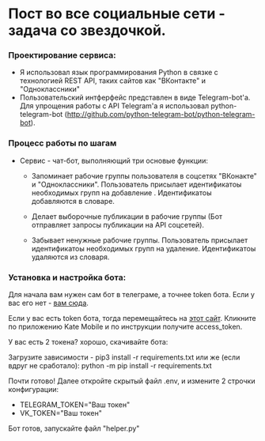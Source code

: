# Пост во все социальные сети - задача со звездочкой.
### Проектирование сервиса:
   * Я использовал язык программирования Python в связке с технологией REST API, таких сайтов как "ВКонтакте" и "Одноклассники"
   * Пользовательский интферфейс представлен в виде Telegram-bot'а. Для упрощения работы с API Telegram'а я использовал python-telegram-bot (<http://github.com/python-telegram-bot/python-telegram-bot>).
### Процесс работы по шагам
* Сервис - чат-бот, выполняющий три основые функции:
  * Запоминает рабочие группы пользователя в соцсетях "ВКонакте" и "Одноклассники". Пользователь присылает идентификатоы необходимых групп на добавление . Идентификатоы добавляются в словаре.
  
  * Делает выборочные публикации в рабочие группы (Бот отправляет запросы публикации на API соцсетей).
  
  * Забывает ненужные рабочие группы. Пользователь присылает идентификатоы необходимых групп на удаление. Идентификатоы удаляются из словаря.
### Установка и настройка бота:
Для начала вам нужен сам бот в телеграме, а точнее token бота. Если у вас его нет - [вам сюда](https://core.telegram.org/bots).

Если у вас есть token бота, тогда перемещайтесь на [этот сайт](https://vkhost.github.io). Кликните по приложению Kate Mobile и по инструкции получите access_token.

У вас есть 2 токена? хорошо, скачивайте бота:

Загрузите зависимости - pip3 install -r requirements.txt или же (если вдруг не сработало): python -m pip install -r requirements.txt

Почти готово! Далее откройте скрытый файл .env, и измените 2 строчки конфигурации:
 * TELEGRAM_TOKEN="Ваш токен"
 * VK_TOKEN="Ваш токен"

Бот готов, запускайте файл "helper.py"
